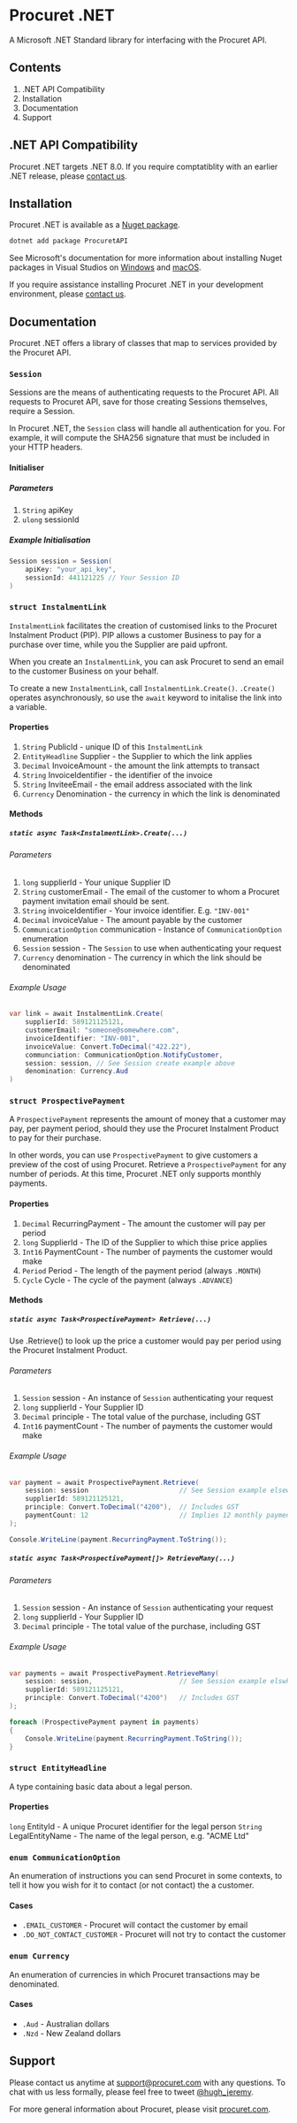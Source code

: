 # Procuret .NET

A Microsoft .NET Standard library for interfacing with the Procuret API.

## Contents

1. .NET API Compatibility
2. Installation
3. Documentation
4. Support

## .NET API Compatibility

Procuret .NET targets .NET 8.0. If you require comptatiblity with
an earlier .NET release, please [contact us](mailto:support@procuret.com).

## Installation

Procuret .NET is available as a
[Nuget package](https://www.nuget.org/packages/ProcuretAPI/).

```bash
dotnet add package ProcuretAPI
```

See Microsoft's documentation for more information about installing Nuget
packages in Visual Studios on [Windows](https://docs.microsoft.com/en-us/nuget/quickstart/install-and-use-a-package-in-visual-studio) and
[macOS](https://docs.microsoft.com/en-us/nuget/quickstart/install-and-use-a-package-in-visual-studio-mac).

If you require assistance installing Procuret .NET in your development
environment, please [contact us](mailto:support@procuret.com).

## Documentation

Procuret .NET offers a library of classes that map to services provided
by the Procuret API.

### `Session`

Sessions are the means of authenticating requests to the Procuret API. All
requests to Procuret API, save for those creating Sessions themselves, require
a Session.

In Procuret .NET, the `Session` class will handle all authentication for you.
For example, it will compute the SHA256 signature that must be included
in your HTTP headers.

#### Initialiser

##### Parameters

1. `String` apiKey
2. `ulong` sessionId

##### Example Initialisation

```cs
Session session = Session(
    apiKey: "your_api_key",
    sessionId: 441121225 // Your Session ID
)
```

### `struct InstalmentLink`

`InstalmentLink` facilitates the creation of customised links to the Procuret
Instalment Product (PIP). PIP allows a customer Business to pay for a purchase
over time, while you the Supplier are paid upfront.

When you create an `InstalmentLink`, you can ask Procuret to send an email
to the customer Business on your behalf.

To create a new `InstalmentLink`, call `InstalmentLink.Create()`. `.Create()`
operates asynchronously, so use the `await` keyword to initalise the link
into a variable.

#### Properties

1. `String` PublicId - unique ID of this `InstalmentLink`
2. `EntityHeadline` Supplier - the Supplier to which the link applies
3. `Decimal` InvoiceAmount - the amount the link attempts to transact
4. `String` InvoiceIdentifier - the identifier of the invoice
5. `String` InviteeEmail - the email address associated with the link
6. `Currency` Denomination - the currency in which the link is denominated

#### Methods

##### `static async Task<InstalmentLink>.Create(...)`

###### Parameters

1. `long` supplierId - Your unique Supplier ID
2. `String` customerEmail - The email of the customer to whom a Procuret
payment invitation email should be sent.
3. `String` invoiceIdentifier - Your invoice identifier. E.g. `"INV-001"`
4. `Decimal` invoiceValue - The amount payable by the customer
5. `CommunicationOption` communication - Instance of `CommunicationOption`
enumeration
6. `Session` session - The `Session` to use when authenticating your request
7. `Currency` denomination - The currency in which the link should be
denominated

###### Example Usage

```cs
var link = await InstalmentLink.Create(
    supplierId: 589121125121,
    customerEmail: "someone@somewhere.com",
    invoiceIdentifier: "INV-001",
    invoiceValue: Convert.ToDecimal("422.22"),
    communciation: CommunicationOption.NotifyCustomer,
    session: session, // See Session create example above
    denomination: Currency.Aud
)
```

### `struct ProspectivePayment`

A `ProspectivePayment` represents the amount of money that a customer may
pay, per payment period, should they use the Procuret Instalment Product to pay
for their purchase.

In other words, you can use `ProspectivePayment` to give customers a preview
of the cost of using Procuret. Retrieve a `ProspectivePayment` for any
number of periods. At this time, Procuret .NET only supports monthly payments.

#### Properties

1. `Decimal` RecurringPayment - The amount the customer will pay per period
2. `long` SupplierId - The ID of the Supplier to which thise price applies
3. `Int16` PaymentCount - The number of payments the customer would make
4. `Period` Period - The length of the payment period (always `.MONTH`)
5. `Cycle` Cycle - The cycle of the payment (always `.ADVANCE`)

#### Methods

##### `static async Task<ProspectivePayment> Retrieve(...)`

Use .Retrieve() to look up the price a customer would pay per period using
the Procuret Instalment Product.

###### Parameters

1. `Session` session - An instance of `Session` authenticating your request
2. `long` supplierId - Your Supplier ID
3. `Decimal` principle - The total value of the purchase, including GST
4. `Int16` paymentCount - The number of payments the customer would make

###### Example Usage

```cs
var payment = await ProspectivePayment.Retrieve(
    session: session                       // See Session example elsewhere
    supplierId: 589121125121,
    principle: Convert.ToDecimal("4200"),  // Includes GST
    paymentCount: 12                       // Implies 12 monthly payments
);

Console.WriteLine(payment.RecurringPayment.ToString());
```

##### `static async Task<ProspectivePayment[]> RetrieveMany(...)`

###### Parameters

1. `Session` session - An instance of `Session` authenticating your request
2. `long` supplierId - Your Supplier ID
3. `Decimal` principle - The total value of the purchase, including GST

###### Example Usage

```cs
var payments = await ProspectivePayment.RetrieveMany(
    session: session,                      // See Session example elswhere
    supplierId: 589121125121,
    principle: Convert.ToDecimal("4200")   // Includes GST
);

foreach (ProspectivePayment payment in payments)
{
    Console.WriteLine(payment.RecurringPayment.ToString());
}
```

### `struct EntityHeadline`

A type containing basic data about a legal person.

#### Properties

`long` EntityId - A unique Procuret identifier for the legal person
`String` LegalEntityName - The name of the legal person, e.g. "ACME Ltd"

### `enum CommunicationOption`

An enumeration of instructions you can send Procuret in some contexts, to
tell it how you wish for it to contact (or not contact) the a customer.

#### Cases

- `.EMAIL_CUSTOMER` - Procuret will contact the customer by email
- `.DO_NOT_CONTACT_CUSTOMER` - Procuret will not try to contact the customer

### `enum Currency`

An enumeration of currencies in which Procuret transactions may be
denominated.

#### Cases

- `.Aud` - Australian dollars
- `.Nzd` - New Zealand dollars

## Support

Please contact us anytime at [support@procuret.com](mailto:support@procuet.com)
with any questions. To chat with us less formally, please feel free to tweet
[@hugh_jeremy](https://twitter.com/hugh_jeremy).

For more general information about Procuret, please visit
[procuret.com](https://procuret.com).
